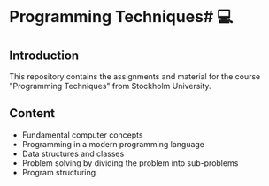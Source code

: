 <p align="center">
  <img https://upload.wikimedia.org/wikipedia/en/thumb/8/8f/Stockholms_Universitet_logo.svg/1200px-Stockholms_Universitet_logo.svg.png"/>
</p>


# Programming Techniques# 💻

## Introduction
This repository contains the assignments and material for the course "Programming Techniques" from Stockholm University.

## Content
* Fundamental computer concepts
* Programming in a modern programming language
* Data structures and classes
* Problem solving by dividing the problem into sub-problems
* Program structuring
